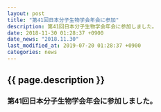 ```yaml
---
layout: post
title: "第41回日本分子生物学会年会に参加"
description: 第41回日本分子生物学会年会に参加しました。
date: 2018-11-30 01:28:37 +0900
date_news: "2018.11.30"
last_modified_at: 2019-07-20 01:28:37 +0900
categories: news
---
```


## {{ page.description }}

### 第41回日本分子生物学会年会に参加しました。
